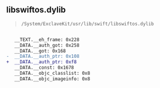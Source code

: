 ## libswiftos.dylib

> `/System/ExclaveKit/usr/lib/swift/libswiftos.dylib`

```diff

   __TEXT.__eh_frame: 0x228
   __DATA.__auth_got: 0x258
   __DATA.__got: 0x168
-  __DATA.__auth_ptr: 0x108
+  __DATA.__auth_ptr: 0xf8
   __DATA.__const: 0x1678
   __DATA.__objc_classlist: 0x8
   __DATA.__objc_imageinfo: 0x8

```
